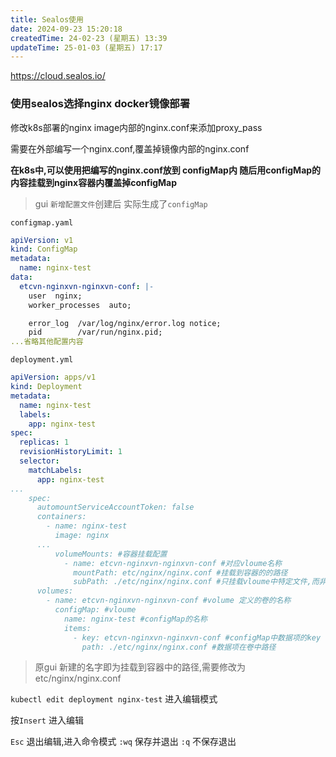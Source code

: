 ```yaml
---
title: Sealos使用
date: 2024-09-23 15:20:18
createdTime: 24-02-23 (星期五) 13:39
updateTime: 25-01-03 (星期五) 17:17
---
```

https://cloud.sealos.io/

### 使用sealos选择nginx docker镜像部署

修改k8s部署的nginx image内部的nginx.conf来添加proxy_pass

需要在外部编写一个nginx.conf,覆盖掉镜像内部的nginx.conf

**在k8s中,可以使用把编写的nginx.conf放到 configMap内 随后用configMap的内容挂载到nginx容器内覆盖掉configMap**

> gui `新增配置文件`创建后 实际生成了`configMap`

`configmap.yaml`

```yml
apiVersion: v1
kind: ConfigMap
metadata:
  name: nginx-test
data:
  etcvn-nginxvn-nginxvn-conf: |-
    user  nginx;
    worker_processes  auto;

    error_log  /var/log/nginx/error.log notice;
    pid        /var/run/nginx.pid;
...省略其他配置内容
```



`deployment.yml`

```yml
apiVersion: apps/v1
kind: Deployment
metadata:
  name: nginx-test
  labels:
    app: nginx-test
spec:
  replicas: 1
  revisionHistoryLimit: 1
  selector:
    matchLabels:
      app: nginx-test
...
    spec:
      automountServiceAccountToken: false
      containers:
        - name: nginx-test
          image: nginx
      ...
          volumeMounts: #容器挂载配置
            - name: etcvn-nginxvn-nginxvn-conf #对应vloume名称
              mountPath: etc/nginx/nginx.conf #挂载到容器的的路径
              subPath: ./etc/nginx/nginx.conf #只挂载vloume中特定文件,而非整个目录 
      volumes:
        - name: etcvn-nginxvn-nginxvn-conf #volume 定义的卷的名称
          configMap: #vloume
            name: nginx-test #configMap的名称
            items:
              - key: etcvn-nginxvn-nginxvn-conf #configMap中数据项的key
                path: ./etc/nginx/nginx.conf #数据项在卷中路径
```

> 原gui 新建的名字即为挂载到容器中的路径,需要修改为etc/nginx/nginx.conf

`kubectl edit deployment nginx-test` 进入编辑模式

按`Insert` 进入编辑

`Esc` 退出编辑,进入命令模式 `:wq` 保存并退出 `:q` 不保存退出

